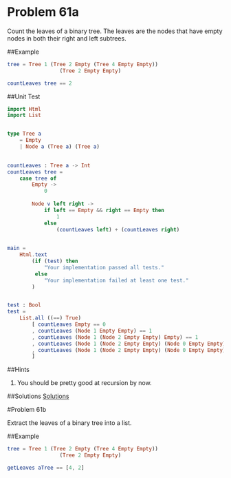 # Problem 61a

Count the leaves of a binary tree. The leaves are the nodes that have empty nodes in both their right and left subtrees.

##Example
```elm
tree = Tree 1 (Tree 2 Empty (Tree 4 Empty Empty))
                 (Tree 2 Empty Empty)

countLeaves tree == 2   
```

##Unit Test
```elm
import Html
import List


type Tree a
    = Empty
    | Node a (Tree a) (Tree a)
    

countLeaves : Tree a -> Int
countLeaves tree =
    case tree of
        Empty ->
            0
            
        Node v left right ->
            if left == Empty && right == Empty then
                1
            else
                (countLeaves left) + (countLeaves right)

                
main =
    Html.text
        (if (test) then
            "Your implementation passed all tests."
         else
            "Your implementation failed at least one test."
        )


test : Bool
test =
    List.all ((==) True)
        [ countLeaves Empty == 0
        , countLeaves (Node 1 Empty Empty) == 1
        , countLeaves (Node 1 (Node 2 Empty Empty) Empty) == 1
        , countLeaves (Node 1 (Node 2 Empty Empty) (Node 0 Empty Empty)) == 2
        , countLeaves (Node 1 (Node 2 Empty Empty) (Node 0 Empty Empty)) == 2
        ]

```  

##Hints
1. You should be pretty good at recursion by now. 

##Solutions
[Solutions](..s/s61a.md)

#Problem 61b

Extract the leaves of a binary tree into a list.

##Example
```elm
tree = Tree 1 (Tree 2 Empty (Tree 4 Empty Empty))
                 (Tree 2 Empty Empty)

getLeaves aTree == [4, 2]
```
